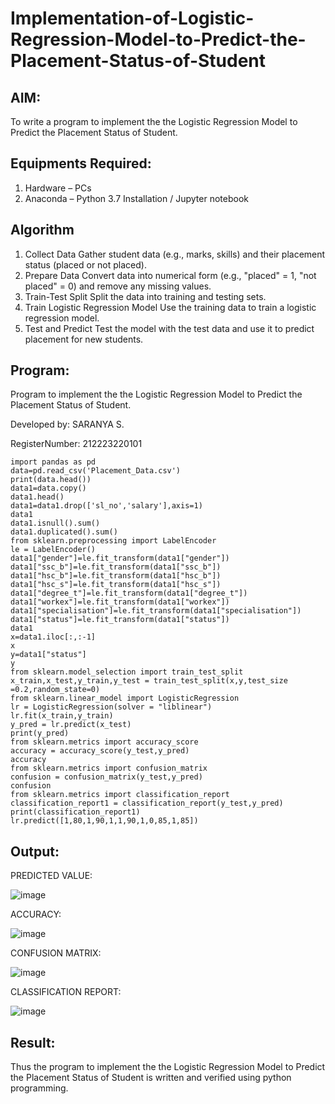 # Implementation-of-Logistic-Regression-Model-to-Predict-the-Placement-Status-of-Student

## AIM:
To write a program to implement the the Logistic Regression Model to Predict the Placement Status of Student.

## Equipments Required:
1. Hardware – PCs
2. Anaconda – Python 3.7 Installation / Jupyter notebook

## Algorithm
1. Collect Data
Gather student data (e.g., marks, skills) and their placement status (placed or not placed).
2. Prepare Data
Convert data into numerical form (e.g., "placed" = 1, "not placed" = 0) and remove any missing values.
3. Train-Test Split
Split the data into training and testing sets.
4. Train Logistic Regression Model
Use the training data to train a logistic regression model.
5. Test and Predict
Test the model with the test data and use it to predict placement for new students. 

## Program:

Program to implement the the Logistic Regression Model to Predict the Placement Status of Student.


Developed by: SARANYA S.


RegisterNumber: 212223220101


 ```
import pandas as pd
data=pd.read_csv('Placement_Data.csv')
print(data.head())
data1=data.copy()
data1.head()
data1=data1.drop(['sl_no','salary'],axis=1)
data1
data1.isnull().sum()
data1.duplicated().sum()
from sklearn.preprocessing import LabelEncoder
le = LabelEncoder()
data1["gender"]=le.fit_transform(data1["gender"])
data1["ssc_b"]=le.fit_transform(data1["ssc_b"])
data1["hsc_b"]=le.fit_transform(data1["hsc_b"])
data1["hsc_s"]=le.fit_transform(data1["hsc_s"])
data1["degree_t"]=le.fit_transform(data1["degree_t"])
data1["workex"]=le.fit_transform(data1["workex"])
data1["specialisation"]=le.fit_transform(data1["specialisation"])
data1["status"]=le.fit_transform(data1["status"])
data1
x=data1.iloc[:,:-1]
x
y=data1["status"]
y
from sklearn.model_selection import train_test_split
x_train,x_test,y_train,y_test = train_test_split(x,y,test_size =0.2,random_state=0)
from sklearn.linear_model import LogisticRegression
lr = LogisticRegression(solver = "liblinear")
lr.fit(x_train,y_train)
y_pred = lr.predict(x_test)
print(y_pred)
from sklearn.metrics import accuracy_score
accuracy = accuracy_score(y_test,y_pred)
accuracy
from sklearn.metrics import confusion_matrix
confusion = confusion_matrix(y_test,y_pred)
confusion
from sklearn.metrics import classification_report
classification_report1 = classification_report(y_test,y_pred)
print(classification_report1)
lr.predict([1,80,1,90,1,1,90,1,0,85,1,85])
```

## Output:
PREDICTED VALUE:

![image](https://github.com/user-attachments/assets/124cfe3c-c9a1-40c7-8464-c680662e7280)

ACCURACY:

![image](https://github.com/user-attachments/assets/766d1feb-6490-4adf-a774-6e77025f3433)

CONFUSION MATRIX:

![image](https://github.com/user-attachments/assets/78c73517-d9f7-486d-bf68-954576bf47a3)

CLASSIFICATION REPORT:

![image](https://github.com/user-attachments/assets/efca55af-488e-4e57-863f-5bad06b28119)



## Result:
Thus the program to implement the the Logistic Regression Model to Predict the Placement Status of Student is written and verified using python programming.

